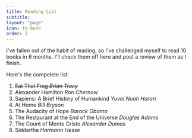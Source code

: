 ```yaml
---
title: Reading List
subtitle: 
layout: "page"
icon: fa-book
order: 3
---
```


I've fallen out of the habit of reading, so I've challenged myself to 
read 10 books in 6 months. I'll check them off here and post a review 
of them as I finish.

Here's the compelete list:

1. ~~Eat That Frog *Brian Tracy*~~
2. Alexander Hamilton *Ron Chernow*
3. Sapiens: A Brief History of Humankind *Yuval Noah Harari*
4. At Home *Bill Bryson*
5. The Audacity of Hope *Barack Obama*
6. The Restaurant at the End of the Universe *Douglas Adams*
7. The Count of Monte Cristo *Alexander Dumas*
8. Siddartha *Harmann Hesse*